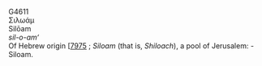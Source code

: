 <body>
  <p>G4611<br>  Σιλωάμ  <br> Silōam  <br><i>sil-o-am‘ </i><br>Of Hebrew origin [<a href="h7975.htm">7975</a> ; <i>Siloam</i> (that is, <i>Shiloach</i>), a pool of Jerusalem: - Siloam.<br></p>
 </body>